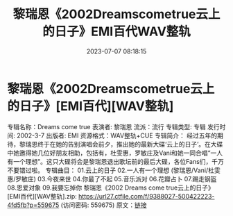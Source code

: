 ﻿---
title: 黎瑞恩《2002Dreamscometrue云上的日子》EMI百代WAV整轨
date: 2023-07-07 08:18:15
categories: WAV车载音乐、镜像
tags: 华语中文
---
# 黎瑞恩《2002Dreamscometrue云上的日子》[EMI百代][WAV整轨]

专辑名称：Dreams come
true
表演者: 黎瑞恩
流派：流行
专辑类型: 专辑
发行时间: 2002-3-7
出版者: EMI
资源格式：WAV整轨+CUE
专辑简介：
经过五年的期待，黎瑞恩终于在她的告别演唱会前夕，推出她的最新大碟‘云上的日子’。在大碟中她邀得她几位好朋友相助，包括有，杜雯惠，罗敏庄及Vani和她一同合唱“一人有一个理想”。这只大碟将会是黎瑞恩退出歌坛前的最后大碟，各位Fans们，千万不要错过啦。
专辑曲目：
01.云上的日子
02.一人有一个理想 (黎瑞恩/Vani/杜雯惠/罗敏庄)
03.今夜来世
04.你最了不起
05.音乐派对
06.花瓣占卜
07.踢走钢盔
08.恩爱对象
09.我要忘掉你
黎瑞恩《2002 Dreams come true云上的日子》[EMI百代][WAV整轨].zip: https://url27.ctfile.com/f/9388027-500422223-4fd5fb?p=559675
(访问密码: 559675)
原文：[链接](https://blog.sina.com.cn/s/blog_1647c7e76010312lm.html)